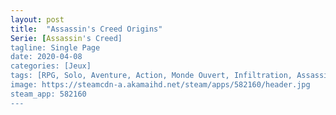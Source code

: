 ```yaml
---
layout: post
title:  "Assassin's Creed Origins"
Serie: [Assassin's Creed]
tagline: Single Page
date: 2020-04-08
categories: [Jeux]
tags: [RPG, Solo, Aventure, Action, Monde Ouvert, Infiltration, Assassin, Exploration]
image: https://steamcdn-a.akamaihd.net/steam/apps/582160/header.jpg
steam_app: 582160
---
```

